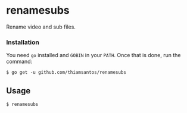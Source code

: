 # renamesubs

Rename video and sub files.

### Installation

You need `go` installed and `GOBIN` in your `PATH`. Once that is done, run the
command:

```shell
$ go get -u github.com/thiamsantos/renamesubs
```

## Usage

```sh
$ renamesubs
```
